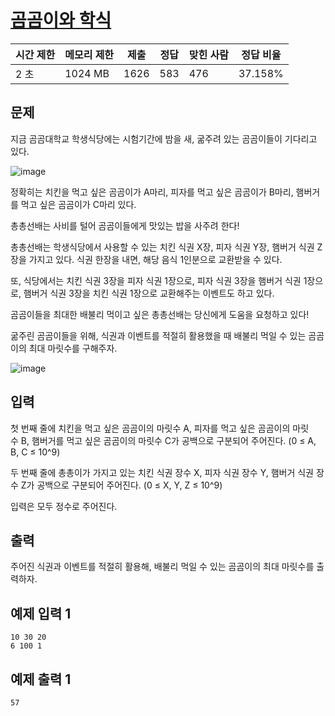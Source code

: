 # [곰곰이와 학식](https://www.acmicpc.net/problem/26070)

| 시간 제한 | 메모리 제한 | 제출 | 정답 | 맞힌 사람 | 정답 비율 |
| --- | --- | --- | --- | --- | --- |
| 2 초 | 1024 MB | 1626 | 583 | 476 | 37.158% |

## 문제

지금 곰곰대학교 학생식당에는 시험기간에 밤을 새, 굶주려 있는 곰곰이들이 기다리고 있다.

![image](https://upload.acmicpc.net/8fd2bba0-2900-4f32-b2fc-9df88e08fdfc/-/preview/)

정확히는 치킨을 먹고 싶은 곰곰이가 A마리, 피자를 먹고 싶은 곰곰이가 B마리, 햄버거를 먹고 싶은 곰곰이가 C마리 있다.

총총선배는 사비를 털어 곰곰이들에게 맛있는 밥을 사주려 한다!

총총선배는 학생식당에서 사용할 수 있는 치킨 식권 X장, 피자 식권 Y장, 햄버거 식권 Z장을 가지고 있다. 식권 한장을 내면, 해당 음식 1인분으로 교환받을 수 있다.

또, 식당에서는 치킨 식권 3장을 피자 식권 1장으로, 피자 식권 3장을 햄버거 식권 1장으로, 햄버거 식권 3장을 치킨 식권 1장으로 교환해주는 이벤트도 하고 있다.

곰곰이들을 최대한 배불리 먹이고 싶은 총총선배는 당신에게 도움을 요청하고 있다!

굶주린 곰곰이들을 위해, 식권과 이벤트를 적절히 활용했을 때 배불리 먹일 수 있는 곰곰이의 최대 마릿수를 구해주자.

![image](https://upload.acmicpc.net/ca0daab3-8442-4e37-93c0-b6cd88ed4dc6/-/preview/)

## 입력

첫 번째 줄에 치킨을 먹고 싶은 곰곰이의 마릿수 A, 피자를 먹고 싶은 곰곰이의 마릿수 B, 햄버거를 먹고 싶은 곰곰이의 마릿수 C가 공백으로 구분되어 주어진다. (0 ≤ A, B, C ≤ 10^9)

두 번째 줄에 총총이가 가지고 있는 치킨 식권 장수 X, 피자 식권 장수 Y, 햄버거 식권 장수 Z가 공백으로 구분되어 주어진다. (0 ≤ X, Y, Z ≤ 10^9)

입력은 모두 정수로 주어진다.

## 출력

주어진 식권과 이벤트를 적절히 활용해, 배불리 먹일 수 있는 곰곰이의 최대 마릿수를 출력하자.

## 예제 입력 1

```
10 30 20
6 100 1

```

## 예제 출력 1

```
57
```
